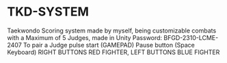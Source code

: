 # TKD-SYSTEM
Taekwondo Scoring system made by myself, being customizable combats with a Maximum of 5 Judges, made in Unity
Password: BFGD-2310-LCME-2407
To pair a Judge pulse start (GAMEPAD)
Pause button (Space Keyboard)
RIGHT BUTTONS RED FIGHTER, LEFT BUTTONS BLUE FIGHTER
